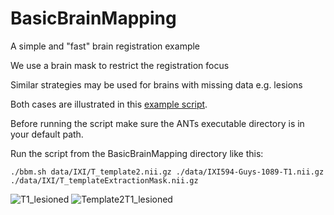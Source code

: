 BasicBrainMapping
=================

A simple and "fast" brain registration example

We use a brain mask to restrict the registration focus

Similar strategies may be used for brains with missing data e.g. lesions 

Both cases are illustrated in this [example script](https://github.com/stnava/BasicBrainMapping/blob/master/bbm.sh).

Before running the script make sure the ANTs executable directory is in your default path.

Run the script from the BasicBrainMapping directory like this:
```
./bbm.sh data/IXI/T_template2.nii.gz ./data/IXI594-Guys-1089-T1.nii.gz ./data/IXI/T_templateExtractionMask.nii.gz
```

![T1_lesioned](https://raw.github.com/stnava/BasicBrainMapping/master/T1_lesioned.jpg?raw=true)
![Template2T1_lesioned](https://raw.github.com/stnava/BasicBrainMapping/master/Template2T1_lesioned.jpg?raw=true)
